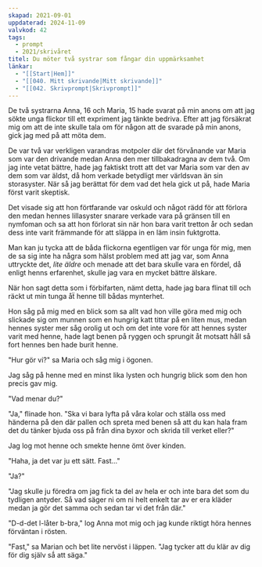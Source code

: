```yaml
---
skapad: 2021-09-01
uppdaterad: 2024-11-09
valvkod: 42
tags:
  - prompt
  - 2021/skrivåret
titel: Du möter två systrar som fångar din uppmärksamhet
länkar:
  - "[[Start|Hem]]"
  - "[[040. Mitt skrivande|Mitt skrivande]]"
  - "[[042. Skrivprompt|Skrivprompt]]"
---
```

De två systrarna Anna, 16 och Maria, 15 hade svarat på min anons om att jag sökte unga flickor till ett expriment jag tänkte bedriva. Efter att jag försäkrat mig om att de inte skulle tala om för någon att de svarade på min anons, gick jag med på att möta dem.

De var två var verkligen varandras motpoler där det förvånande var Maria som var den drivande medan Anna den mer tillbakadragna av dem två. Om jag inte vetat bättre, hade jag faktiskt trott att det var Maria som var den av dem som var äldst, då hom verkade betydligt mer världsvan än sin storasyster. När så jag berättat för dem vad det hela gick ut på, hade Maria först varit skeptisk.

Det visade sig att hon förtfarande var oskuld och något rädd för att förlora den medan hennes lillasyster snarare verkade vara på gränsen till en nymfoman och sa att hon förlorat sin när hon bara varit tretton år och sedan dess inte varit främmande för att släppa in en läm insin fuktgrotta.

Man kan ju tycka att de båda flickorna egentligen var för unga för mig, men de sa sig inte ha några som hälst problem med att jag var, som Anna uttryckte det, *lite äldre* och menade att det bara skulle vara en fördel, då enligt henns erfarenhet, skulle jag vara en mycket bättre älskare.

När hon sagt detta som i förbifarten, nämt detta, hade jag bara flinat till och räckt ut min tunga åẗ henne till bådas mynterhet.

Hon såg på mig med en blick som sa allt vad hon ville göra med mig och slickade sig om munnen som en hungrig katt tittar på en liten mus, medan hennes syster mer såg orolig ut och om det inte vore för att hennes syster varit med henne, hade lagt benen på ryggen och sprungit åt motsatt håll så fort hennes ben hade burit henne.

"Hur gör vi?" sa Maria och såg mig i ögonen.

Jag såg på henne med en minst lika lysten och hungrig blick som den hon precis gav mig.

"Vad menar du?"

"Ja," flinade hon. "Ska vi bara lyfta på våra kolar och ställa oss med händerna på den där pallen och spreta med benen så att du kan hala fram det du tänker bjuda oss på från dina byxor och skrida till verket eller?"

Jag log mot henne och smekte henne ömt över kinden.

"Haha, ja det var ju ett sätt. Fast..."

"Ja?"

"Jag skulle ju föredra om jag fick ta del av hela er och inte bara det som du tydligen antyder. Så vad säger ni om ni helt enkelt tar av er era kläder medan ja gör det samma och sedan tar vi det från där."

"D-d-det l-låter b-bra," log Anna mot mig och jag kunde riktigt höra hennes förväntan i rösten.

"Fast," sa Marian och bet lite nervöst i läppen. "Jag tycker att du klär av dig för dig själv sǻ att säga."